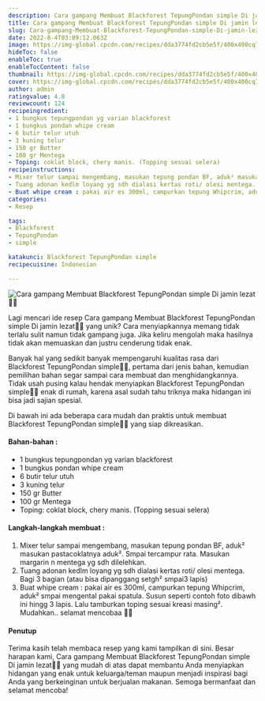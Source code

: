 ```yaml
---
description: Cara gampang Membuat Blackforest TepungPondan simple Di jamin lezat"
title: Cara gampang Membuat Blackforest TepungPondan simple Di jamin lezat
slug: Cara-gampang-Membuat-Blackforest-TepungPondan-simple-Di-jamin-lezat
date: 2022-8-4T03:09:12.063Z
image: https://img-global.cpcdn.com/recipes/dda3774fd2cb5e5f/400x400cq70/photo.jpg
hideToc: false
enableToc: true
enableTocContent: false
thumbnail: https://img-global.cpcdn.com/recipes/dda3774fd2cb5e5f/400x400cq70/photo.jpg
cover: https://img-global.cpcdn.com/recipes/dda3774fd2cb5e5f/400x400cq70/photo.jpg
author: admin
ratingvalue: 4.8
reviewcount: 124
recipeingredient:
- 1 bungkus tepungpondan yg varian blackforest
- 1 bungkus pondan whipe cream
- 6 butir telur utuh
- 3 kuning telur
- 150 gr Butter
- 100 gr Mentega
- Toping: coklat block, chery manis. (Topping sesuai selera)
recipeinstructions:
- Mixer telur sampai mengembang, masukan tepung pondan BF, aduk² masukan pastacoklatnya aduk². Smpai tercampur rata. Masukan margarin n mentega yg sdh dilelehkan.
- Tuang adonan kedlm loyang yg sdh dialasi kertas roti/ olesi mentega. Bagi 3 bagian (atau bisa dipanggang setgh² smpai3 lapis)
- Buat whipe cream : pakai air es 300ml, campurkan tepung Whipcrim, aduk² smpai mengental pakai spatula. Susun seperti contoh foto dibawh ini hingg 3 lapis. Lalu tamburkan toping sesuai kreasi masing². Mudahkan.. selamat mencobaa 🙂🙂
categories:
- Resep

tags:
- Blackforest
- TepungPondan
- simple

katakunci: Blackforest TepungPondan simple
recipecuisine: Indonesian

---
```


![Cara gampang Membuat Blackforest TepungPondan simple Di jamin lezat👩‍🍳](https://img-global.cpcdn.com/recipes/dda3774fd2cb5e5f/400x400cq70/photo.jpg)

Lagi mencari ide resep Cara gampang Membuat Blackforest TepungPondan simple Di jamin lezat👩‍🍳 yang unik? Cara menyiapkannya memang tidak terlalu sulit namun tidak gampang juga. Jika keliru mengolah maka hasilnya tidak akan memuaskan dan justru cenderung tidak enak.

Banyak hal yang sedikit banyak mempengaruhi kualitas rasa dari Blackforest TepungPondan simple👩‍🍳, pertama dari jenis bahan, kemudian pemilihan bahan segar sampai cara membuat dan menghidangkannya. Tidak usah pusing kalau hendak menyiapkan Blackforest TepungPondan simple👩‍🍳 enak di rumah, karena asal sudah tahu triknya maka hidangan ini bisa jadi sajian spesial.

Di bawah ini ada beberapa cara mudah dan praktis untuk membuat Blackforest TepungPondan simple👩‍🍳 yang siap dikreasikan.

<!--inarticleads1-->

#### Bahan-bahan :

- 1 bungkus tepungpondan yg varian blackforest
- 1 bungkus pondan whipe cream
- 6 butir telur utuh
- 3 kuning telur
- 150 gr Butter
- 100 gr Mentega
- Toping: coklat block, chery manis. (Topping sesuai selera)

<!--inarticleads2-->

#### Langkah-langkah membuat :

1. Mixer telur sampai mengembang, masukan tepung pondan BF, aduk² masukan pastacoklatnya aduk². Smpai tercampur rata. Masukan margarin n mentega yg sdh dilelehkan.
1. Tuang adonan kedlm loyang yg sdh dialasi kertas roti/ olesi mentega. Bagi 3 bagian (atau bisa dipanggang setgh² smpai3 lapis)
1. Buat whipe cream : pakai air es 300ml, campurkan tepung Whipcrim, aduk² smpai mengental pakai spatula. Susun seperti contoh foto dibawh ini hingg 3 lapis. Lalu tamburkan toping sesuai kreasi masing². Mudahkan.. selamat mencobaa 🙂🙂

#### Penutup

Terima kasih telah membaca resep yang kami tampilkan di sini. Besar harapan kami, Cara gampang Membuat Blackforest TepungPondan simple Di jamin lezat👩‍🍳 yang mudah di atas dapat membantu Anda menyiapkan hidangan yang enak untuk keluarga/teman maupun menjadi inspirasi bagi Anda yang berkeinginan untuk berjualan makanan. Semoga bermanfaat dan selamat mencoba!
